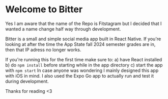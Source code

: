 # Welcome to Bitter

Yes I am aware that the name of the Repo is Fitstagram but I decided that I wanted a name change half way through development.

Bitter is a small and simple social media app built in React Native. If you're looking at after the time the App State fall 2024 semester grades are in, then that IP adress no longer works.

If you're running this for the first time make sure to:
  a) have React installed
  b) do ```npm install``` before starting while in the app directory
  c) start the app with ```npm start```
In case anyone was wondering I mainly designed this app with iOS in mind. I also used the Expo Go app to actually run and test it during development. 

Thanks for reading <3
